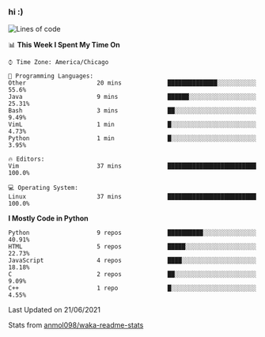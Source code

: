 ### hi :)

<!--START_SECTION:waka-->
![Lines of code](https://img.shields.io/badge/From%20Hello%20World%20I%27ve%20Written-773961%20lines%20of%20code-blue)

📊 **This Week I Spent My Time On** 

```text
⌚︎ Time Zone: America/Chicago

💬 Programming Languages: 
Other                    20 mins             ██████████████░░░░░░░░░░░   55.6% 
Java                     9 mins              ██████░░░░░░░░░░░░░░░░░░░   25.31% 
Bash                     3 mins              ██░░░░░░░░░░░░░░░░░░░░░░░   9.49% 
VimL                     1 min               █░░░░░░░░░░░░░░░░░░░░░░░░   4.73% 
Python                   1 min               █░░░░░░░░░░░░░░░░░░░░░░░░   3.95%

🔥 Editors: 
Vim                      37 mins             █████████████████████████   100.0%

💻 Operating System: 
Linux                    37 mins             █████████████████████████   100.0%

```

**I Mostly Code in Python** 

```text
Python                   9 repos             ██████████░░░░░░░░░░░░░░░   40.91% 
HTML                     5 repos             █████░░░░░░░░░░░░░░░░░░░░   22.73% 
JavaScript               4 repos             ████░░░░░░░░░░░░░░░░░░░░░   18.18% 
C                        2 repos             ██░░░░░░░░░░░░░░░░░░░░░░░   9.09% 
C++                      1 repo              █░░░░░░░░░░░░░░░░░░░░░░░░   4.55%

```



 Last Updated on 21/06/2021
<!--END_SECTION:waka-->

Stats from [anmol098/waka-readme-stats](https://github.com/anmol098/waka-readme-stats)